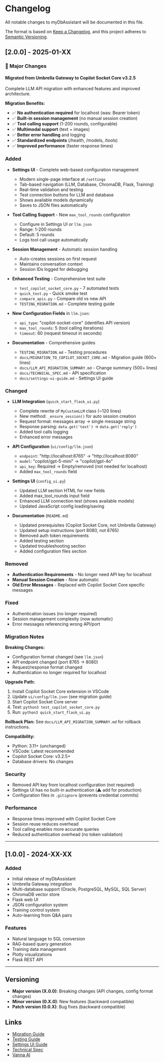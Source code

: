 # Changelog

All notable changes to myDbAssistant will be documented in this file.

The format is based on [Keep a Changelog](https://keepachangelog.com/en/1.0.0/),
and this project adheres to [Semantic Versioning](https://semver.org/spec/v2.0.0.html).

## [2.0.0] - 2025-01-XX

### 🎉 Major Changes

#### Migrated from Umbrella Gateway to Copilot Socket Core v3.2.5

Complete LLM API migration with enhanced features and improved architecture.

**Migration Benefits:**
- ✅ **No authentication required** for localhost (was: Bearer token)
- ✅ **Built-in session management** (no manual session creation)
- ✅ **Tool calling support** (1-200 rounds, configurable)
- ✅ **Multimodal support** (text + images)
- ✅ **Better error handling** and logging
- ✅ **Standardized endpoints** (/health, /models, /tools)
- ✅ **Improved performance** (faster response times)

### Added

- **Settings UI** - Complete web-based configuration management
  - Modern single-page interface at `/settings`
  - Tab-based navigation (LLM, Database, ChromaDB, Flask, Training)
  - Real-time validation and testing
  - Test connection buttons for LLM and database
  - Shows available models dynamically
  - Saves to JSON files automatically
  
- **Tool Calling Support** - New `max_tool_rounds` configuration
  - Configure in Settings UI or `llm.json`
  - Range: 1-200 rounds
  - Default: 5 rounds
  - Logs tool call usage automatically

- **Session Management** - Automatic session handling
  - Auto-creates sessions on first request
  - Maintains conversation context
  - Session IDs logged for debugging

- **Enhanced Testing** - Comprehensive test suite
  - `test_copilot_socket_core.py` - 7 automated tests
  - `quick_test.py` - Quick smoke test
  - `compare_apis.py` - Compare old vs new API
  - `TESTING_MIGRATION.md` - Complete testing guide

- **New Configuration Fields** in `llm.json`:
  - `api_type`: "copilot-socket-core" (identifies API version)
  - `max_tool_rounds`: 5 (tool calling iterations)
  - `timeout`: 60 (request timeout in seconds)

- **Documentation** - Comprehensive guides
  - `TESTING_MIGRATION.md` - Testing procedures
  - `docs/MIGRATION_TO_COPILOT_SOCKET_CORE.md` - Migration guide (600+ lines)
  - `docs/LLM_API_MIGRATION_SUMMARY.md` - Change summary (500+ lines)
  - `docs/TECHNICAL_SPEC.md` - API specification
  - `docs/settings-ui-guide.md` - Settings UI guide

### Changed

- **LLM Integration** (`quick_start_flask_ui.py`)
  - Complete rewrite of `MyCustomLLM` class (~120 lines)
  - New method: `_ensure_session()` for auto session creation
  - Request format: messages array → single message string
  - Response parsing: `data.get('text')` → `data.get('reply')`
  - Added tool calls logging
  - Enhanced error messages

- **API Configuration** (`ui/config/llm.json`)
  - `endpoint`: "http://localhost:8765" → "http://localhost:8080"
  - `model`: "copilot/gpt-5-mini" → "copilot/gpt-4o"
  - `api_key`: Required → Empty/removed (not needed for localhost)
  - Added `max_tool_rounds` field

- **Settings UI** (`config_ui.py`)
  - Updated LLM section HTML for new fields
  - Added max_tool_rounds input field
  - Enhanced LLM connection test (shows available models)
  - Updated JavaScript config loading/saving

- **Documentation** (`README.md`)
  - Updated prerequisites (Copilot Socket Core, not Umbrella Gateway)
  - Updated setup instructions (port 8080, not 8765)
  - Removed auth token requirements
  - Added testing section
  - Updated troubleshooting section
  - Added configuration files section

### Removed

- **Authentication Requirements** - No longer need API key for localhost
- **Manual Session Creation** - Now automatic
- **Old Error Messages** - Replaced with Copilot Socket Core specific messages

### Fixed

- Authentication issues (no longer required)
- Session management complexity (now automatic)
- Error messages referencing wrong API/port

### Migration Notes

**Breaking Changes:**
- Configuration format changed (see `llm.json`)
- API endpoint changed (port 8765 → 8080)
- Request/response format changed
- Authentication no longer required for localhost

**Upgrade Path:**
1. Install Copilot Socket Core extension in VSCode
2. Update `ui/config/llm.json` (see migration guide)
3. Start Copilot Socket Core server
4. Test: `python3 test_copilot_socket_core.py`
5. Run: `python3 quick_start_flask_ui.py`

**Rollback Plan:**
See `docs/LLM_API_MIGRATION_SUMMARY.md` for rollback instructions.

**Compatibility:**
- Python: 3.11+ (unchanged)
- VSCode: Latest recommended
- Copilot Socket Core: v3.2.5+
- Database drivers: No changes

### Security

- Removed API key from localhost configuration (not required)
- Settings UI has no built-in authentication (⚠️ add for production)
- Configuration files in `.gitignore` (prevents credential commits)

### Performance

- Response times improved with Copilot Socket Core
- Session reuse reduces overhead
- Tool calling enables more accurate queries
- Reduced authentication overhead (no token validation)

---

## [1.0.0] - 2024-XX-XX

### Added

- Initial release of myDbAssistant
- Umbrella Gateway integration
- Multi-database support (Oracle, PostgreSQL, MySQL, SQL Server)
- ChromaDB vector store
- Flask web UI
- JSON configuration system
- Training control system
- Auto-learning from Q&A pairs

### Features

- Natural language to SQL conversion
- RAG-based query generation
- Training data management
- Plotly visualizations
- Flask REST API

---

## Versioning

- **Major version (X.0.0)**: Breaking changes (API changes, config format changes)
- **Minor version (0.X.0)**: New features (backward compatible)
- **Patch version (0.0.X)**: Bug fixes (backward compatible)

## Links

- [Migration Guide](docs/MIGRATION_TO_COPILOT_SOCKET_CORE.md)
- [Testing Guide](TESTING_MIGRATION.md)
- [Settings UI Guide](docs/settings-ui-guide.md)
- [Technical Spec](docs/TECHNICAL_SPEC.md)
- [Vanna AI](https://github.com/vanna-ai/vanna)
